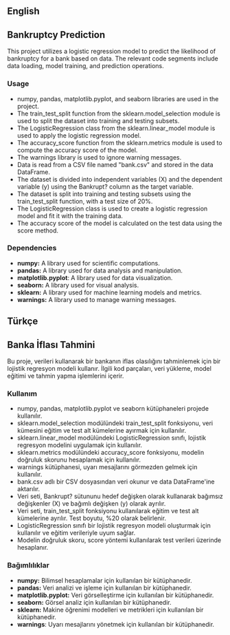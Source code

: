 ## English
## Bankruptcy Prediction
This project utilizes a logistic regression model to predict the likelihood of bankruptcy for a bank based on data. The relevant code segments include data loading, model training, and prediction operations.

### **Usage**
- numpy, pandas, matplotlib.pyplot, and seaborn libraries are used in the project.
- The train_test_split function from the sklearn.model_selection module is used to split the dataset into training and testing subsets.
- The LogisticRegression class from the sklearn.linear_model module is used to apply the logistic regression model.
- The accuracy_score function from the sklearn.metrics module is used to compute the accuracy score of the model.
- The warnings library is used to ignore warning messages.
- Data is read from a CSV file named "bank.csv" and stored in the data DataFrame.
- The dataset is divided into independent variables (X) and the dependent variable (y) using the Bankrupt? column as the target variable.
- The dataset is split into training and testing subsets using the train_test_split function, with a test size of 20%.
- The LogisticRegression class is used to create a logistic regression model and fit it with the training data.
- The accuracy score of the model is calculated on the test data using the score method.

### **Dependencies**
- **numpy:** A library used for scientific computations.
- **pandas:** A library used for data analysis and manipulation.
- **matplotlib.pyplot**: A library used for data visualization.
- **seaborn:** A library used for visual analysis.
- **sklearn:** A library used for machine learning models and metrics.
- **warnings:** A library used to manage warning messages.



## Türkçe
## Banka İflası Tahmini
Bu proje, verileri kullanarak bir bankanın iflas olasılığını tahminlemek için bir lojistik regresyon modeli kullanır. İlgili kod parçaları, veri yükleme, model eğitimi ve tahmin yapma işlemlerini içerir.

### **Kullanım**
- numpy, pandas, matplotlib.pyplot ve seaborn kütüphaneleri projede kullanılır.
- sklearn.model_selection modülündeki train_test_split fonksiyonu, veri kümesini eğitim ve test alt kümelerine ayırmak için kullanılır.
- sklearn.linear_model modülündeki LogisticRegression sınıfı, lojistik regresyon modelini uygulamak için kullanılır.
- sklearn.metrics modülündeki accuracy_score fonksiyonu, modelin doğruluk skorunu hesaplamak için kullanılır.
- warnings kütüphanesi, uyarı mesajlarını görmezden gelmek için kullanılır.
- bank.csv adlı bir CSV dosyasından veri okunur ve data DataFrame'ine aktarılır.
- Veri seti, Bankrupt? sütununu hedef değişken olarak kullanarak bağımsız değişkenler (X) ve bağımlı değişken (y) olarak ayrılır.
- Veri seti, train_test_split fonksiyonu kullanılarak eğitim ve test alt kümelerine ayrılır. Test boyutu, %20 olarak belirlenir.
- LogisticRegression sınıfı bir lojistik regresyon modeli oluşturmak için kullanılır ve eğitim verileriyle uyum sağlar.
- Modelin doğruluk skoru, score yöntemi kullanılarak test verileri üzerinde hesaplanır.

### **Bağımlılıklar**
- **numpy:** Bilimsel hesaplamalar için kullanılan bir kütüphanedir.
- **pandas:** Veri analizi ve işleme için kullanılan bir kütüphanedir.
- **matplotlib.pyplot:** Veri görselleştirme için kullanılan bir kütüphanedir.
- **seaborn:** Görsel analiz için kullanılan bir kütüphanedir.
- **sklearn:** Makine öğrenimi modelleri ve metrikleri için kullanılan bir kütüphanedir.
- **warnings**: Uyarı mesajlarını yönetmek için kullanılan bir kütüphanedir.
